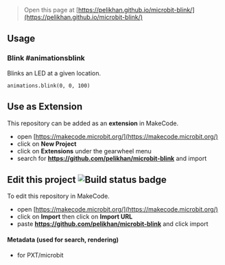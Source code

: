 
> Open this page at [https://pelikhan.github.io/microbit-blink/](https://pelikhan.github.io/microbit-blink/)

## Usage

### Blink #animationsblink

Blinks an LED at a given location.

```blocks
animations.blink(0, 0, 100)
```

## Use as Extension

This repository can be added as an **extension** in MakeCode.

* open [https://makecode.microbit.org/](https://makecode.microbit.org/)
* click on **New Project**
* click on **Extensions** under the gearwheel menu
* search for **https://github.com/pelikhan/microbit-blink** and import

## Edit this project ![Build status badge](https://github.com/pelikhan/microbit-blink/workflows/MakeCode/badge.svg)

To edit this repository in MakeCode.

* open [https://makecode.microbit.org/](https://makecode.microbit.org/)
* click on **Import** then click on **Import URL**
* paste **https://github.com/pelikhan/microbit-blink** and click import

#### Metadata (used for search, rendering)

* for PXT/microbit
<script src="https://makecode.com/gh-pages-embed.js"></script><script>makeCodeRender("{{ site.makecode.home_url }}", "{{ site.github.owner_name }}/{{ site.github.repository_name }}");</script>
